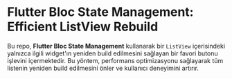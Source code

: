 # Flutter Bloc State Management: Efficient ListView Rebuild

Bu repo, **Flutter Bloc State Management** kullanarak bir `ListView` içerisindeki yalnızca ilgili widget'ın yeniden build edilmesini sağlayan bir favori butonu işlevini içermektedir. Bu yöntem, performans optimizasyonu sağlayarak tüm listenin yeniden build edilmesini önler ve kullanıcı deneyimini artırır.

